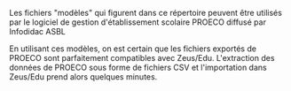 Les fichiers "modèles" qui figurent dans ce répertoire peuvent être utilisés
par le logiciel de gestion d'établissement scolaire PROECO diffusé par Infodidac ASBL

En utilisant ces modèles, on est certain que les fichiers exportés de PROECO sont
parfaitement compatibles avec Zeus/Edu.
L'extraction des données de PROECO sous forme de fichiers CSV et l'importation dans
Zeus/Edu prend alors quelques minutes.
